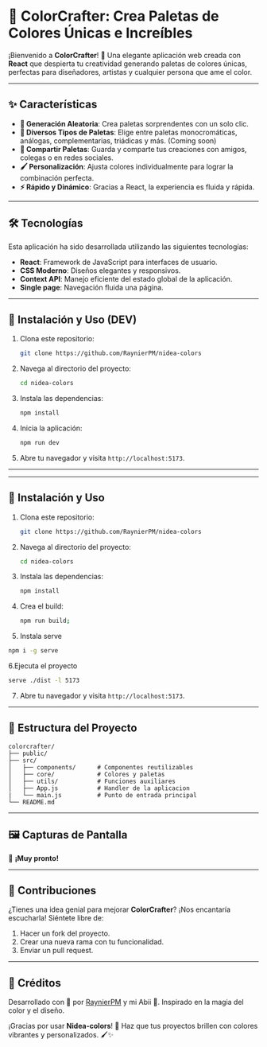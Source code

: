 # 🎨 ColorCrafter: Crea Paletas de Colores Únicas e Increíbles

¡Bienvenido a **ColorCrafter**! 🌈 Una elegante aplicación web creada con **React** que despierta tu creatividad generando paletas de colores únicas, perfectas para diseñadores, artistas y cualquier persona que ame el color.

---

## ✨ Características

- **🎲 Generación Aleatoria**: Crea paletas sorprendentes con un solo clic.
- **🌈 Diversos Tipos de Paletas**: Elige entre paletas monocromáticas, análogas, complementarias, triádicas y más. (Coming soon)
- **🔖 Compartir Paletas**: Guarda y comparte tus creaciones con amigos, colegas o en redes sociales.
- **🖌️ Personalización**: Ajusta colores individualmente para lograr la combinación perfecta.
- **⚡ Rápido y Dinámico**: Gracias a React, la experiencia es fluida y rápida.

---

## 🛠️ Tecnologías

Esta aplicación ha sido desarrollada utilizando las siguientes tecnologías:

- **React**: Framework de JavaScript para interfaces de usuario.
- **CSS Moderno**: Diseños elegantes y responsivos.
- **Context API**: Manejo eficiente del estado global de la aplicación.
- **Single page**: Navegación fluida una página.

---

## 🚀 Instalación y Uso (DEV)

1. Clona este repositorio:

   ```bash
   git clone https://github.com/RaynierPM/nidea-colors
   ```

2. Navega al directorio del proyecto:

   ```bash
   cd nidea-colors
   ```

3. Instala las dependencias:

   ```bash
   npm install
   ```

4. Inicia la aplicación:

   ```bash
   npm run dev
   ```

5. Abre tu navegador y visita `http://localhost:5173`.

---

---

## 🚀 Instalación y Uso

1. Clona este repositorio:

   ```bash
   git clone https://github.com/RaynierPM/nidea-colors
   ```

2. Navega al directorio del proyecto:

   ```bash
   cd nidea-colors
   ```

3. Instala las dependencias:

   ```bash
   npm install
   ```

4. Crea el build:

   ```bash
   npm run build;
   ```

5. Instala serve

```bash
npm i -g serve
```

6.Ejecuta el proyecto

```Bash
serve ./dist -l 5173
```

7. Abre tu navegador y visita `http://localhost:5173`.

---

## 📂 Estructura del Proyecto

```
colorcrafter/
├── public/
├── src/
│   ├── components/      # Componentes reutilizables
│   ├── core/            # Colores y paletas
│   ├── utils/           # Funciones auxiliares
│   ├── App.js           # Handler de la aplicacion
|   └── main.js          # Punto de entrada principal
└── README.md
```

---

## 🖼️ Capturas de Pantalla

🌟 **¡Muy pronto!**

---

## 📢 Contribuciones

¿Tienes una idea genial para mejorar **ColorCrafter**? ¡Nos encantaría escucharla! Siéntete libre de:

1. Hacer un fork del proyecto.
2. Crear una nueva rama con tu funcionalidad.
3. Enviar un pull request.

---

## 🤝 Créditos

Desarrollado con 💖 por [RaynierPM](https://github.com/RaynierPM) y mi Abii 💝.
Inspirado en la magia del color y el diseño.

¡Gracias por usar **Nidea-colors**! 🌟 Haz que tus proyectos brillen con colores vibrantes y personalizados. 🖌️✨
